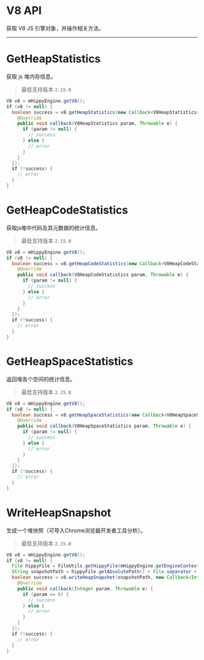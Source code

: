 # V8 API

获取 V8 JS 引擎对象，并操作相关方法。

---

# GetHeapStatistics

获取 js 堆内存信息。

> 最低支持版本 `2.15.0`

``` java
V8 v8 = mHippyEngine.getV8();
if (v8 != null) {
  boolean success = v8.getHeapStatistics(new Callback<V8HeapStatistics>() {
    @Override
    public void callback(V8HeapStatistics param, Throwable e) {
      if (param != null) {
        // success
      } else {
        // error
      }
    }
  });
  if (!success) {
    // error
  }
}
```

# GetHeapCodeStatistics

获取js堆中代码及其元数据的统计信息。
> 最低支持版本 `2.15.0`

``` java
V8 v8 = mHippyEngine.getV8();
if (v8 != null) {
  boolean success = v8.getHeapCodeStatistics(new Callback<V8HeapCodeStatistics>() {
    @Override
    public void callback(V8HeapCodeStatistics param, Throwable e) {
      if (param != null) {
        // success
      } else {
        // error
      }
    }
  });
  if (!success) {
    // error
  }
}
```

# GetHeapSpaceStatistics

返回堆各个空间的统计信息。
> 最低支持版本 `2.15.0`

``` java
V8 v8 = mHippyEngine.getV8();
if (v8 != null) {
  boolean success = v8.getHeapSpaceStatistics(new Callback<V8HeapSpaceStatistics>() {
    @Override
    public void callback(V8HeapSpaceStatistics param, Throwable e) {
      if (param != null) {
        // success
      } else {
        // error
      }
    }
  });
  if (!success) {
    // error
  }
}
```

# WriteHeapSnapshot

生成一个堆快照（可导入Chrome浏览器开发者工具分析）。
> 最低支持版本 `2.15.0`

``` java
V8 v8 = mHippyEngine.getV8();
if (v8 != null) {
  File hippyFile = FileUtils.getHippyFile(mHippyEngine.getEngineContext().getGlobalConfigs().getContext());
  String snapshotPath = hippyFile.getAbsolutePath() + File.separator + "snapshot" + File.separator + "1.heapsnapshot";
  boolean success = v8.writeHeapSnapshot(snapshotPath, new Callback<Integer>() {
    @Override
    public void callback(Integer param, Throwable e) {
      if (param == 0) {
        // success
      } else {
        // error
      }
    }
  });
  if (!success) {
    // error
  }
}
```
